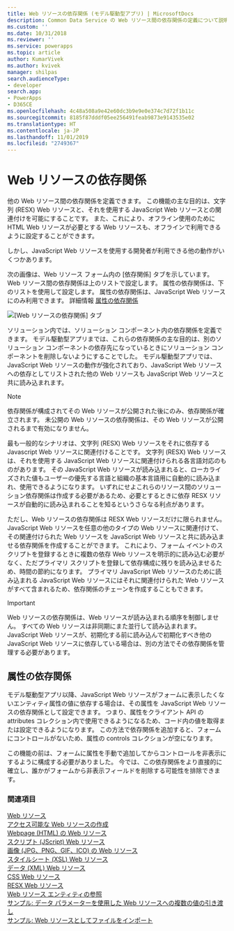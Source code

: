```yaml
---
title: Web リソースの依存関係 (モデル駆動型アプリ) | MicrosoftDocs
description: Common Data Service の Web リソース間の依存関係の定義について説明します。
ms.custom: ''
ms.date: 10/31/2018
ms.reviewer: ''
ms.service: powerapps
ms.topic: article
author: KumarVivek
ms.author: kvivek
manager: shilpas
search.audienceType:
- developer
search.app:
- PowerApps
- D365CE
ms.openlocfilehash: 4c48a508a9e42e60dc3b9e9e0e374c7d72f1b11c
ms.sourcegitcommit: 8185f87dddf05ee256491feab9873e9143535e02
ms.translationtype: HT
ms.contentlocale: ja-JP
ms.lasthandoff: 11/01/2019
ms.locfileid: "2749367"
---
```

# <a name="web-resource-dependencies"></a>Web リソースの依存関係

<!-- https://docs.microsoft.com/dynamics365/customer-engagement/developer/web-resource-dependencies -->

他の Web リソース間の依存関係を定義できます。 この機能の主な目的は、文字列 (RESX) Web リソースと、それを使用する JavaScript Web リソースとの関連付けを可能にすることです。 また、これにより、オフライン使用のために HTML Web リソースが必要とする Web リソースも、オフラインで利用できるように設定することができます。 

しかし、JavaScript Web リソースを使用する開発者が利用できる他の動作がいくつかあります。

次の画像は、Web リソース フォーム内の [依存関係] タブを示しています。 Web リソース間の依存関係は上のリストで設定します。 属性の依存関係は、下のリストを使用して設定します。 属性の依存関係は、JavaScript Web リソースにのみ利用できます。 詳細情報 [属性の依存関係](#attribute-dependencies)

![[Web リソースの依存関係] タブ](media/web-resource-dependencies.PNG)

ソリューション内では、ソリューション コンポーネント内の依存関係を定義できます。 モデル駆動型アプリまでは、これらの依存関係の主な目的は、別のソリューション コンポーネントの依存先になっているときにソリューション コンポーネントを削除しないようにすることでした。 モデル駆動型アプリでは、JavaScript Web リソースの動作が強化されており、JavaScript Web リソースへの依存としてリストされた他の Web リソースも JavaScript Web リソースと共に読み込まれます。 

> [!NOTE]
> 依存関係が構成されてその Web リソースが公開された後にのみ、依存関係が確立されます。 未公開の Web リソースの依存関係は、その Web リソースが公開されるまで有効になりません。

最も一般的なシナリオは、文字列 (RESX) Web リソースをそれに依存する Javascript Web リソースに関連付けることです。 文字列 (RESX) Web リソースは、それを使用する JavaScript Web リソースに関連付けられる各言語対応のものがあります。 その JavaScript Web リソースが読み込まれると、ローカライズされた値もユーザーの優先する言語と組織の基本言語用に自動的に読み込まれ、使用できるようになります。 いずれにせよこれらのリソース間のソリューション依存関係は作成する必要があるため、必要とするときに依存 RESX リソースが自動的に読み込まれることを知るというさらなる利点があります。

ただし、Web リソースの依存関係は RESX Web リソースだけに限られません。 JavaScript Web リソースを任意の他のタイプの Web リソースに関連付けて、その関連付けられた Web リソースを JavaScript Web リソースと共に読み込ませる依存関係を作成することができます。 これにより、フォーム イベントのスクリプトを登録するときに複数の依存 Web リソースを明示的に読み込む必要がなく、ただプライマリ スクリプトを登録して依存構成に残りを読み込ませるため、時間の節約になります。 プライマリ JavaScript Web リソースのために読み込まれる JavaScript Web リソースにはそれに関連付けられた Web リソースがすべて含まれるため、依存関係のチェーンを作成することもできます。

> [!IMPORTANT]
> Web リソースの依存関係は、Web リソースが読み込まれる順序を制御しません。 すべての Web リソースは非同期にまた並行して読み込まれます。 JavaScript Web リソースが、初期化する前に読み込んで初期化すべき他の JavaScript Web リソースに依存している場合は、別の方法でその依存関係を管理する必要があります。

<a name="attribute-dependencies"></a>

## <a name="attribute-dependencies"></a>属性の依存関係
<!--TODO: Add links to the attribute and attribute.controls collection definitions in the Client API reference -->
 モデル駆動型アプリ以降、JavaScript Web リソースがフォームに表示したくないエンティティ属性の値に依存する場合は、その属性を JavaScript Web リソースの依存関係として設定できます。 つまり、属性をクライアント API の attributes コレクション内で使用できるようになるため、コード内の値を取得または設定できるようになります。 この方法で依存関係を追加すると、フォームにコントロールがないため、属性の controls コレクションが空になります。

この機能の前は、フォームに属性を手動で追加してからコントロールを非表示にするように構成する必要がありました。 今では、この依存関係をより直接的に確立し、誰かがフォームから非表示フィールドを削除する可能性を排除できます。 


### <a name="see-also"></a>関連項目
[Web リソース](web-resources.md)<br />
[アクセス可能な Web リソースの作成](create-accessible-web-resources.md)<br />
[Webpage (HTML) の Web リソース](webpage-html-web-resources.md)<br />
[スクリプト (JScript) Web リソース](script-jscript-web-resources.md)<br />
[画像 (JPG、PNG、GIF、ICO) の Web リソース](image-web-resources.md)<br />
[スタイルシート (XSL) Web リソース](stylesheet-xsl-web-resources.md)<br />
[データ (XML) Web リソース](data-xml-web-resources.md)<br />
[CSS Web リソース](css-web-resources.md)<br />
[RESX Web リソース](resx-web-resources.md)<br />
[Web リソース エンティティの参照](../common-data-service/reference/entities/webresource.md)<br />
[サンプル: データ パラメーターを使用した Web リソースへの複数の値の引き渡し](sample-pass-multiple-values-web-resource-through-data-parameter.md)<br />
[サンプル: Web リソースとしてファイルをインポート](sample-import-files-web-resources.md)<br />
